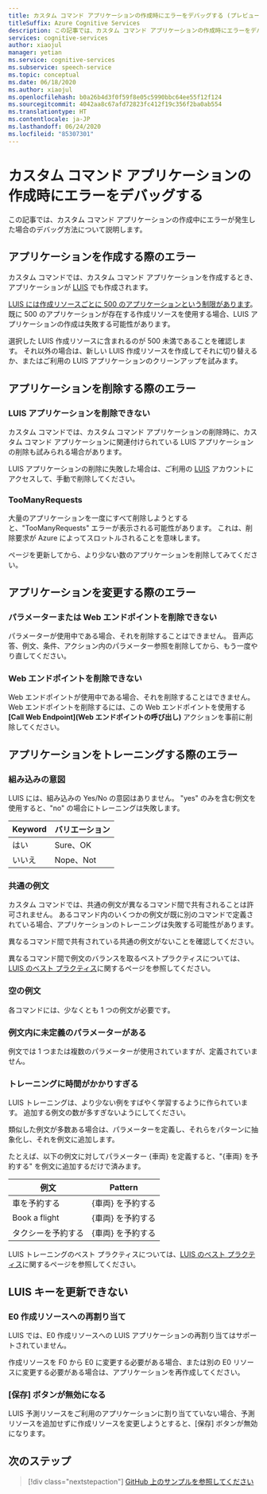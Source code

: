 ```yaml
---
title: カスタム コマンド アプリケーションの作成時にエラーをデバッグする (プレビュー)
titleSuffix: Azure Cognitive Services
description: この記事では、カスタム コマンド アプリケーションの作成時にエラーをデバッグする方法について説明します。
services: cognitive-services
author: xiaojul
manager: yetian
ms.service: cognitive-services
ms.subservice: speech-service
ms.topic: conceptual
ms.date: 06/18/2020
ms.author: xiaojul
ms.openlocfilehash: b0a26b4d3f0f59f8e05c5990bbc64ee55f12f124
ms.sourcegitcommit: 4042aa8c67afd72823fc412f19c356f2ba0ab554
ms.translationtype: HT
ms.contentlocale: ja-JP
ms.lasthandoff: 06/24/2020
ms.locfileid: "85307301"
---
```

# <a name="debug-errors-when-authoring-a-custom-commands-application"></a>カスタム コマンド アプリケーションの作成時にエラーをデバッグする

この記事では、カスタム コマンド アプリケーションの作成中にエラーが発生した場合のデバッグ方法について説明します。 

## <a name="errors-when-creating-an-application"></a>アプリケーションを作成する際のエラー
カスタム コマンドでは、カスタム コマンド アプリケーションを作成するとき、アプリケーションが [LUIS](https://www.luis.ai/) でも作成されます。 

[LUIS には作成リソースごとに 500 のアプリケーションという制限があります](https://docs.microsoft.com/azure/cognitive-services/luis/luis-limits)。 既に 500 のアプリケーションが存在する作成リソースを使用する場合、LUIS アプリケーションの作成は失敗する可能性があります。 

選択した LUIS 作成リソースに含まれるのが 500 未満であることを確認します。 それ以外の場合は、新しい LUIS 作成リソースを作成してそれに切り替えるか、またはご利用の LUIS アプリケーションのクリーンアップを試みます。  

## <a name="errors-when-deleting-an-application"></a>アプリケーションを削除する際のエラー
### <a name="cant-delete-luis-application"></a>LUIS アプリケーションを削除できない
カスタム コマンドでは、カスタム コマンド アプリケーションの削除時に、カスタム コマンド アプリケーションに関連付けられている LUIS アプリケーションの削除も試みられる場合があります。

LUIS アプリケーションの削除に失敗した場合は、ご利用の [LUIS](https://www.luis.ai/) アカウントにアクセスして、手動で削除してください。

### <a name="toomanyrequests"></a>TooManyRequests
大量のアプリケーションを一度にすべて削除しようとすると、"TooManyRequests" エラーが表示される可能性があります。 これは、削除要求が Azure によってスロットルされることを意味します。 

ページを更新してから、より少ない数のアプリケーションを削除してみてください。

## <a name="errors-when-modifying-an-application"></a>アプリケーションを変更する際のエラー

### <a name="cant-delete-a-parameter-or-a-web-endpoint"></a>パラメーターまたは Web エンドポイントを削除できない
パラメーターが使用中である場合、それを削除することはできません。 音声応答、例文、条件、アクション内のパラメーター参照を削除してから、もう一度やり直してください。

### <a name="cant-delete-a-web-endpoint"></a>Web エンドポイントを削除できない
Web エンドポイントが使用中である場合、それを削除することはできません。 Web エンドポイントを削除するには、この Web エンドポイントを使用する **[Call Web Endpoint]\(Web エンドポイントの呼び出し\)** アクションを事前に削除してください。

## <a name="errors-when-training-an-application"></a>アプリケーションをトレーニングする際のエラー
### <a name="build-in-intents"></a>組み込みの意図
LUIS には、組み込みの Yes/No の意図はありません。 "yes" のみを含む例文を使用すると、"no" の場合にトレーニングは失敗します。 

| Keyword | バリエーション | 
| ------- | --------- | 
| はい | Sure、OK |
| いいえ | Nope、Not | 

### <a name="common-sample-sentences"></a>共通の例文
カスタム コマンドでは、共通の例文が異なるコマンド間で共有されることは許可されません。 あるコマンド内のいくつかの例文が既に別のコマンドで定義されている場合、アプリケーションのトレーニングは失敗する可能性があります。 

異なるコマンド間で共有されている共通の例文がないことを確認してください。 

異なるコマンド間で例文のバランスを取るベストプラクティスについては、[LUIS のベスト プラクティス](https://docs.microsoft.com/azure/cognitive-services/luis/luis-concept-best-practices)に関するページを参照してください。

### <a name="empty-sample-sentences"></a>空の例文
各コマンドには、少なくとも 1 つの例文が必要です。

### <a name="undefined-parameter-in-sample-sentences"></a>例文内に未定義のパラメーターがある
例文では 1 つまたは複数のパラメーターが使用されていますが、定義されていません。

### <a name="training-takes-too-long"></a>トレーニングに時間がかかりすぎる
LUIS トレーニングは、より少ない例をすばやく学習するように作られています。 追加する例文の数が多すぎないようにしてください。 

類似した例文が多数ある場合は、パラメーターを定義し、それらをパターンに抽象化し、それを例文に追加します。

たとえば、以下の例文に対してパラメーター {車両} を定義すると、"{車両} を予約する" を例文に追加するだけで済みます。

| 例文 | Pattern | 
| ------- | ------- | 
| 車を予約する | {車両} を予約する | 
| Book a flight | {車両} を予約する |
| タクシーを予約する | {車両} を予約する |

LUIS トレーニングのベスト プラクティスについては、[LUIS のベスト プラクティス](https://docs.microsoft.com/azure/cognitive-services/luis/luis-concept-best-practices)に関するページを参照してください。

## <a name="cant-update-luis-key"></a>LUIS キーを更新できない
### <a name="reassign-to-e0-authoring-resource"></a>E0 作成リソースへの再割り当て
LUIS では、E0 作成リソースへの LUIS アプリケーションの再割り当てはサポートされていません。

作成リソースを F0 から E0 に変更する必要がある場合、または別の E0 リソースに変更する必要がある場合は、アプリケーションを再作成してください。

### <a name="save-button-is-disabled"></a>[保存] ボタンが無効になる
LUIS 予測リソースをご利用のアプリケーションに割り当てていない場合、予測リソースを追加せずに作成リソースを変更しようとすると、[保存] ボタンが無効になります。

## <a name="next-steps"></a>次のステップ

> [!div class="nextstepaction"]
> [GitHub 上のサンプルを参照してください](https://aka.ms/speech/cc-samples)
